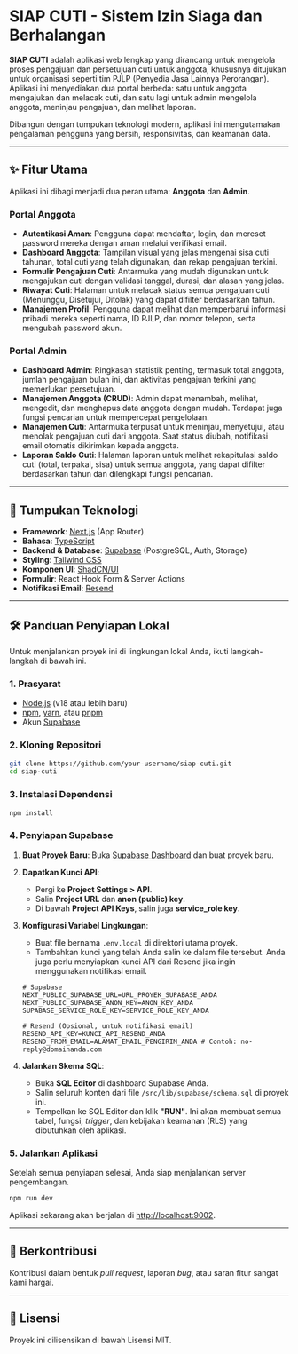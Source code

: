 
# SIAP CUTI - Sistem Izin Siaga dan Berhalangan

**SIAP CUTI** adalah aplikasi web lengkap yang dirancang untuk mengelola proses pengajuan dan persetujuan cuti untuk anggota, khususnya ditujukan untuk organisasi seperti tim PJLP (Penyedia Jasa Lainnya Perorangan). Aplikasi ini menyediakan dua portal berbeda: satu untuk anggota mengajukan dan melacak cuti, dan satu lagi untuk admin mengelola anggota, meninjau pengajuan, dan melihat laporan.

Dibangun dengan tumpukan teknologi modern, aplikasi ini mengutamakan pengalaman pengguna yang bersih, responsivitas, dan keamanan data.

---

## ✨ Fitur Utama

Aplikasi ini dibagi menjadi dua peran utama: **Anggota** dan **Admin**.

### Portal Anggota
- **Autentikasi Aman**: Pengguna dapat mendaftar, login, dan mereset password mereka dengan aman melalui verifikasi email.
- **Dashboard Anggota**: Tampilan visual yang jelas mengenai sisa cuti tahunan, total cuti yang telah digunakan, dan rekap pengajuan terkini.
- **Formulir Pengajuan Cuti**: Antarmuka yang mudah digunakan untuk mengajukan cuti dengan validasi tanggal, durasi, dan alasan yang jelas.
- **Riwayat Cuti**: Halaman untuk melacak status semua pengajuan cuti (Menunggu, Disetujui, Ditolak) yang dapat difilter berdasarkan tahun.
- **Manajemen Profil**: Pengguna dapat melihat dan memperbarui informasi pribadi mereka seperti nama, ID PJLP, dan nomor telepon, serta mengubah password akun.

### Portal Admin
- **Dashboard Admin**: Ringkasan statistik penting, termasuk total anggota, jumlah pengajuan bulan ini, dan aktivitas pengajuan terkini yang memerlukan persetujuan.
- **Manajemen Anggota (CRUD)**: Admin dapat menambah, melihat, mengedit, dan menghapus data anggota dengan mudah. Terdapat juga fungsi pencarian untuk mempercepat pengelolaan.
- **Manajemen Cuti**: Antarmuka terpusat untuk meninjau, menyetujui, atau menolak pengajuan cuti dari anggota. Saat status diubah, notifikasi email otomatis dikirimkan kepada anggota.
- **Laporan Saldo Cuti**: Halaman laporan untuk melihat rekapitulasi saldo cuti (total, terpakai, sisa) untuk semua anggota, yang dapat difilter berdasarkan tahun dan dilengkapi fungsi pencarian.

---

## 🚀 Tumpukan Teknologi

- **Framework**: [Next.js](https://nextjs.org/) (App Router)
- **Bahasa**: [TypeScript](https://www.typescriptlang.org/)
- **Backend & Database**: [Supabase](https://supabase.io/) (PostgreSQL, Auth, Storage)
- **Styling**: [Tailwind CSS](https://tailwindcss.com/)
- **Komponen UI**: [ShadCN/UI](https://ui.shadcn.com/)
- **Formulir**: React Hook Form & Server Actions
- **Notifikasi Email**: [Resend](https://resend.com/)

---

## 🛠️ Panduan Penyiapan Lokal

Untuk menjalankan proyek ini di lingkungan lokal Anda, ikuti langkah-langkah di bawah ini.

### 1. Prasyarat
- [Node.js](https://nodejs.org/en/) (v18 atau lebih baru)
- [npm](https://www.npmjs.com/get-npm), [yarn](https://yarnpkg.com/), atau [pnpm](https://pnpm.io/)
- Akun [Supabase](https://supabase.com/)

### 2. Kloning Repositori
```bash
git clone https://github.com/your-username/siap-cuti.git
cd siap-cuti
```

### 3. Instalasi Dependensi
```bash
npm install
```

### 4. Penyiapan Supabase
1.  **Buat Proyek Baru**: Buka [Supabase Dashboard](https://app.supabase.com/) dan buat proyek baru.
2.  **Dapatkan Kunci API**:
    - Pergi ke **Project Settings > API**.
    - Salin **Project URL** dan **anon (public) key**.
    - Di bawah **Project API Keys**, salin juga **service_role key**.
3.  **Konfigurasi Variabel Lingkungan**:
    - Buat file bernama `.env.local` di direktori utama proyek.
    - Tambahkan kunci yang telah Anda salin ke dalam file tersebut. Anda juga perlu menyiapkan kunci API dari Resend jika ingin menggunakan notifikasi email.

    ```.env.local
    # Supabase
    NEXT_PUBLIC_SUPABASE_URL=URL_PROYEK_SUPABASE_ANDA
    NEXT_PUBLIC_SUPABASE_ANON_KEY=ANON_KEY_ANDA
    SUPABASE_SERVICE_ROLE_KEY=SERVICE_ROLE_KEY_ANDA

    # Resend (Opsional, untuk notifikasi email)
    RESEND_API_KEY=KUNCI_API_RESEND_ANDA
    RESEND_FROM_EMAIL=ALAMAT_EMAIL_PENGIRIM_ANDA # Contoh: no-reply@domainanda.com
    ```
4.  **Jalankan Skema SQL**:
    - Buka **SQL Editor** di dashboard Supabase Anda.
    - Salin seluruh konten dari file `/src/lib/supabase/schema.sql` di proyek ini.
    - Tempelkan ke SQL Editor dan klik **"RUN"**. Ini akan membuat semua tabel, fungsi, *trigger*, dan kebijakan keamanan (RLS) yang dibutuhkan oleh aplikasi.

### 5. Jalankan Aplikasi
Setelah semua penyiapan selesai, Anda siap menjalankan server pengembangan.

```bash
npm run dev
```

Aplikasi sekarang akan berjalan di [http://localhost:9002](http://localhost:9002).

---

## 🤝 Berkontribusi

Kontribusi dalam bentuk *pull request*, laporan *bug*, atau saran fitur sangat kami hargai.

---

## 📄 Lisensi

Proyek ini dilisensikan di bawah Lisensi MIT.
